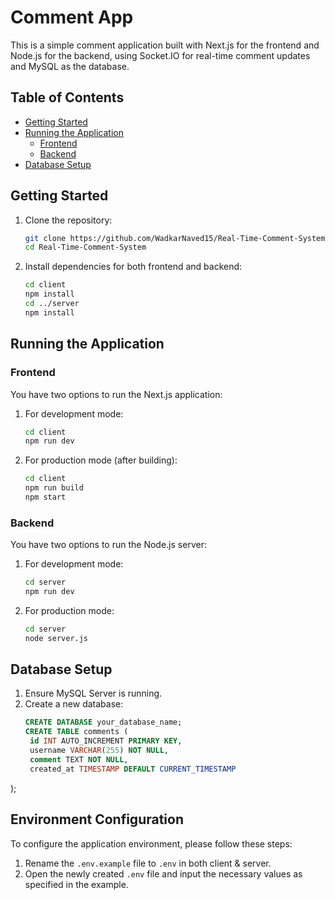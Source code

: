 # Comment App

This is a simple comment application built with Next.js for the frontend and Node.js for the backend, using Socket.IO for real-time comment updates and MySQL as the database.

## Table of Contents
- [Getting Started](#getting-started)
- [Running the Application](#running-the-application)
  - [Frontend](#frontend)
  - [Backend](#backend)
- [Database Setup](#database-setup)

## Getting Started

1. Clone the repository:
    ```bash
    git clone https://github.com/WadkarNaved15/Real-Time-Comment-System.git
    cd Real-Time-Comment-System
    ```

2. Install dependencies for both frontend and backend:
    ```bash
    cd client
    npm install
    cd ../server
    npm install
    ```

## Running the Application

### Frontend

You have two options to run the Next.js application:

1. For development mode:
    ```bash
    cd client
    npm run dev
    ```

2. For production mode (after building):
    ```bash
    cd client
    npm run build
    npm start
    ```

### Backend

You have two options to run the Node.js server:

1. For development mode:
    ```bash
    cd server
    npm run dev
    ```

2. For production mode:
    ```bash
    cd server
    node server.js
    ```

## Database Setup

1. Ensure MySQL Server is running.
2. Create a new database:
   ```sql
   CREATE DATABASE your_database_name;
   CREATE TABLE comments (
    id INT AUTO_INCREMENT PRIMARY KEY,
    username VARCHAR(255) NOT NULL,
    comment TEXT NOT NULL,
    created_at TIMESTAMP DEFAULT CURRENT_TIMESTAMP
);

## Environment Configuration

To configure the application environment, please follow these steps:

1. Rename the `.env.example` file to `.env` in both client & server.
2. Open the newly created `.env` file and input the necessary values as specified in the example.
